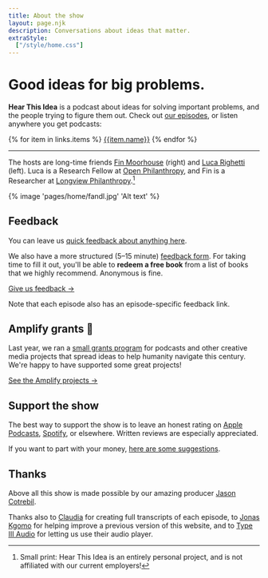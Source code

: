```yaml
---
title: About the show
layout: page.njk
description: Conversations about ideas that matter.
extraStyle:
  ["/style/home.css"]
---
```


<div
  class="rounded-lg ring-2 ring-slate-200 mb-4 shadow-md sm:bg-contain bg-contain relative
  overflow-hidden p-0 sm:pt-[280px] max-w-[1200px] sm:bg-top bg-top pt-[200px] bg-zinc-800"
  style="background-image: url({{ 'pages/home/hti-mosaic-bw.png' | bgsrcfilter }})"
>

<!-- This div needs some work, e.g. to work on mobile, and to looks nice. Maybe make it yellow. -->
<!-- {% image "pages/home/logo.png" "Podcast cover art" %} -->

<!-- https://codepen.io/jasonhibbs/pen/dyKEdvY -->
<div class="blobs z-2" role="presentation">
    <div class="blob-rotate">
        <div class="blob-move">
            <div class="blob"></div>
        </div>
    </div>
    <div class="blob-rotate">
        <div class="blob-move">
            <div class="blob"></div>
        </div>
    </div>
    <div class="blob-rotate">
        <div class="blob-move">
            <div class="blob"></div>
        </div>
    </div>
</div>




<div class="absolute inset-0 bg-pink-600 opacity-30 z-0 mix-blend-overlay sm:max-h-full max-h-[300px]"></div>

<!-- bg-gradient-to-t from-transparent to-amber-600 -->
<div class="absolute inset-0 bg-gradient-to-t from-slate-900 to-transparent opacity-100 z-0 mix-blend-multiply from-30% to-50%"></div>
<div class="bg-zinc-800 sm:bg-opacity-50 sm:bg-blend-multiply bg-opacity-70 bg-blend-normal align-middle m-0 z-1 relative sm:p-8 pb-6 p-4">
<div class="absolute inset-0 -z-1 mix-blend-normal opacity-10 sm:max-h-full max-h-[300px] bg-repeat" style="background-image: url({{ 'pages/home/noise-dark.png' | bgsrcfilter }})"></div>
<h1 class="text-white sm:text-3xl text-2xl relative z-1">Good ideas for big problems.</h1>
<p class="relative font-sans sm:text-lg text-md text-white p-0 z-10 m-0 mt-6"><b>Hear This Idea</b> is a podcast about ideas for solving important problems, and the people trying to figure them out. Check out <a href='/episodes' class='text-white'>our episodes</a>, or listen anywhere you get podcasts:</p>
<div class="flex flex-wrap md:justify-start justify-start rounded-md mx-auto not-prose mt-4">

{% for item in links.items %}
<a href="{{item.url}}" class="relative text-center no-underline border mr-3 border-yellow-400 bg-yellow-300 font-sans outline-yellow-500 outline-[3px] px-3 py-1 rounded-lg block outline-offset-[-3px] hover:bg-yellow-200 shadow-sm mb-2 mt-1 z-1" target="_blank">{{item.name}}</a>
{% endfor %}

</div>
</div>
<!-- <div class="absolute inset-0 bg-gradient-to-t from-slate-600 to-transparent opacity-80 z-0 mix-blend-multiply hidden"></div> -->
</div>
<hr/>


The hosts are long-time friends [Fin Moorhouse](https://www.finmoorhouse.com) (right) and [Luca Righetti](https://www.lucarighetti.com) (left). Luca is a Research Fellow at [Open Philanthropy](https://openphilanthropy.org/), and Fin is a Researcher at [Longview Philanthropy](https://www.longview.org/).[^1]

[^1]: Small print: Hear This Idea is an entirely personal project, and is not affiliated with our current employers!

{% image 'pages/home/fandl.jpg' 'Alt text' %}

## Feedback

You can leave us [quick feedback about anything here](https://feedback.hearthisidea.com/quick-feedback).

We also have a more structured (5–15 minute) [feedback form](https://feedback.hearthisidea.com/listener). For taking time to fill it out, you'll be able to **redeem a free book** from a list of books that we highly recommend. Anonymous is fine.

<a href='https://feedback.hearthisidea.com/listener' class="text-center no-underline border border-yellow-400 bg-yellow-300 font-sans outline-yellow-500 outline-[3px] my-2 px-3 py-2 rounded-lg inline-block outline-offset-[-3px] hover:bg-yellow-200 shadow-sm">
Give us feedback →
</a>

Note that each episode also has an episode-specific feedback link.

## Amplify grants 📢

Last year, we ran a [small grants program](/grants) for podcasts and other creative media projects that spread ideas to help humanity navigate this century. We're happy to have supported some great projects!

<a href='/amplify-grantees' class="text-center no-underline border border-yellow-400 bg-yellow-300 font-sans outline-yellow-500 outline-[3px] my-2 px-3 py-2 rounded-lg inline-block outline-offset-[-3px] hover:bg-yellow-200 shadow-sm">
See the Amplify projects →
</a>

## Support the show

The best way to support the show is to leave an honest rating on [Apple Podcasts](https://podcasts.apple.com/gb/podcast/hear-this-idea/id1496501781), [Spotify](https://open.spotify.com/show/442fxr9pe0tbDtqEikODch), or elsewhere. Written reviews are especially appreciated.

If you want to part with your money, [here are some suggestions](/donate).

## Thanks

Above all this show is made possible by our amazing producer [Jason Cotrebil](https://audiolift.co/).

Thanks also to [Claudia](https://www.linkedin.com/in/claudia-moorhouse-584077206/) for creating full transcripts of each episode, to [Jonas Kgomo](https://jonas-kgomo.github.io/) for helping improve a previous version of this website, and to [Type III Audio](https://preview.type3.audio/) for letting us use their audio player.
